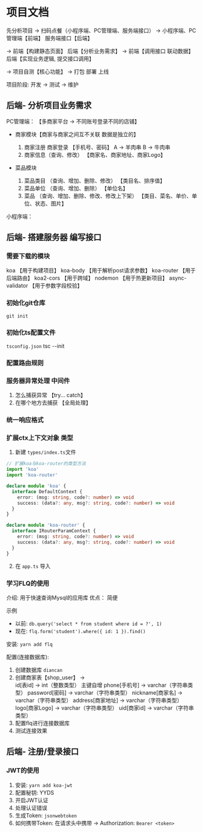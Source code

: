 # 项目文档
先分析项目  ->   扫码点餐（小程序端、PC管理端、服务端接口）  ->  小程序端、PC管理端【前端】  服务端接口【后端】

-> 前端【构建静态页面】   后端【分析业务需求】   ->  前端【调用接口 联动数据】  后端【实现业务逻辑, 提交接口调用】

-> 项目自测【核心功能】  ->  打包 部署 上线

项目阶段: 
            开发  ->   测试   ->   维护


## 后端- 分析项目业务需求
PC管理端： 【多商家平台 ->  不同账号登录不同的店铺】

+ 商家模块【商家与商家之间互不关联  数据是独立的】
  1. 商家注册   商家登录 
       【手机号、密码】
     A -> 羊肉串  B ->  牛肉串 
  2. 商家信息（查询、修改）
       【商家名、商家地址、商家Logo】

+ 菜品模块
  1. 菜品类目 （查询、增加、删除、修改）
      【类目名、排序值】
  2. 菜品单位 （查询、增加、删除） 
      【单位名】
  3. 菜品 （查询、增加、删除、修改、修改上下架）
      【类目、菜名、单价、单位、状态、图片】

小程序端：


## 后端- 搭建服务器 编写接口

### 需要下载的模块
koa       【用于构建项目】
koa-body 【用于解析post请求参数】
koa-router 【用于后端路由】
koa2-cors  【用于跨域】
nodemon    【用于热更新项目】
async-validator 【用于参数字段校验】

### 初始化git仓库
`git init`

### 初始化ts配置文件
`tsconfig.json`  tsc --init

### 配置路由规则

### 服务器异常处理 中间件
1. 怎么捕获异常 【try... catch】
2. 在哪个地方去捕获 【全局处理】

### 统一响应格式

### 扩展ctx上下文对象 类型

1. 新建 `types/index.ts`文件
``` ts
// 扩展koa与koa-router的类型方法
import 'koa'
import 'koa-router'

declare module 'koa' {
  interface DefaultContext {
    error: (msg: string, code?: number) => void
    success: (data?: any, msg?: string, code?: number) => void
  }
}

declare module 'koa-router' {
  interface IRouterParamContext {
    error: (msg: string, code?: number) => void
    success: (data?: any, msg?: string, code?: number) => void
  }
}
```
2. 在 `app.ts` 导入

### 学习FLQ的使用
介绍:  用于快速查询Mysql的应用库   优点： 简便

示例
+ 以前:
  `db.query('select * from student where id = ?', 1)`
+ 现在:
  `flq.form('student').where({ id: 1 }).find()`

安装:
  `yarn add flq`

配置(连接数据库): 
1. 创建数据库 `diancan`
2. 创建商家表【shop_user】 ->  
  id[表id]          ->   int（整数类型）      主键自增
  phone[手机号]     ->   varchar（字符串类型）
  password[密码]    ->   varchar（字符串类型）
  nickname[商家名]  ->   varchar（字符串类型）
  address[商家地址] ->   varchar（字符串类型） 
  logo[商家Logo]    ->   varchar（字符串类型）
  uid[商家id]       ->   varchar（字符串类型）
3. 配置flq进行连接数据库
4. 测试连接效果

## 后端-  注册/登录接口

### JWT的使用
1. 安装:  `yarn add koa-jwt`
2. 配置秘钥: YYDS
3. 开启JWT认证
4. 处理认证错误
5. 生成Token: `jsonwebtoken`
6. 如何携带Token: 在请求头中携带 -> Authorization: `Bearer <token>`
